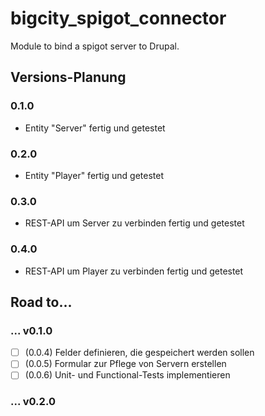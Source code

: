 # bigcity_spigot_connector

Module to bind a spigot server to Drupal.

## Versions-Planung

### 0.1.0

- Entity "Server" fertig und getestet

### 0.2.0

- Entity "Player" fertig und getestet

### 0.3.0

- REST-API um Server zu verbinden fertig und getestet

### 0.4.0

- REST-API um Player zu verbinden fertig und getestet


## Road to...

### ... v0.1.0

- [ ] (0.0.4) Felder definieren, die gespeichert werden sollen
- [ ] (0.0.5) Formular zur Pflege von Servern erstellen
- [ ] (0.0.6) Unit- und Functional-Tests implementieren

### ... v0.2.0
